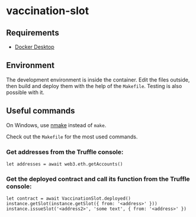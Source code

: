 # vaccination-slot

## Requirements

- [Docker Desktop](https://www.docker.com/products/docker-desktop)

## Environment

The development environment is inside the container. Edit the files outside, then build and deploy them with the help of the `Makefile`.
Testing is also possible with it.

## Useful commands

On Windows, use [nmake](https://docs.microsoft.com/en-us/cpp/build/reference/nmake-reference?view=msvc-160&viewFallbackFrom=vs-2019) instead of `make`.

Check out the `Makefile` for the most used commands.

### Get addresses from the Truffle console:

```
let addresses = await web3.eth.getAccounts()
```

### Get the deployed contract and call its function from the Truffle console:

```
let contract = await VaccinationSlot.deployed()
instance.getSlot(instance.getSlot({ from: '<address>' }))
instance.issueSlot('<address2>', 'some text', { from: '<address>' })
```
